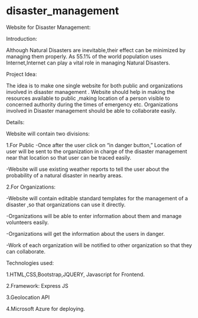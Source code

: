 # disaster_management

Website for Disaster Management:


Introduction:

Although Natural Disasters are inevitable,their effect can be minimized by managing them properly.
As 55.1% of the world population uses Internet,Internet can play a vital role in managing Natural Disasters.

Project Idea:

The idea is to make one single website for both public and organizations involved in disaster management . 
Website should help in making the resources available to public ,making location of a person visible to concerned authority during the times of emergency etc.
Organizations involved in Disaster management should be able to collaborate easily. 


Details:

Website will contain two divisions:

1.For Public
-Once after the user click on “in danger button,” Location of user will be sent to the organization in charge of the disaster management near that location so that user can be traced easily.

-Website will use existing weather reports to tell the user about the probability of a natural disaster in nearby areas.

2.For Organizations:

-Website will contain editable standard templates for the management of a disaster ,so that organizations can use it directly.

-Organizations will be able to enter information about them and manage volunteers easily.

-Organizations will get the information about the users in danger. 


-Work of each organization will be notified to other organization so that they can collaborate.


Technologies used:

1.HTML,CSS,Bootstrap,JQUERY, Javascript for Frontend.

2.Framework: Express JS

3.Geolocation API

4.Microsoft Azure for deploying.

